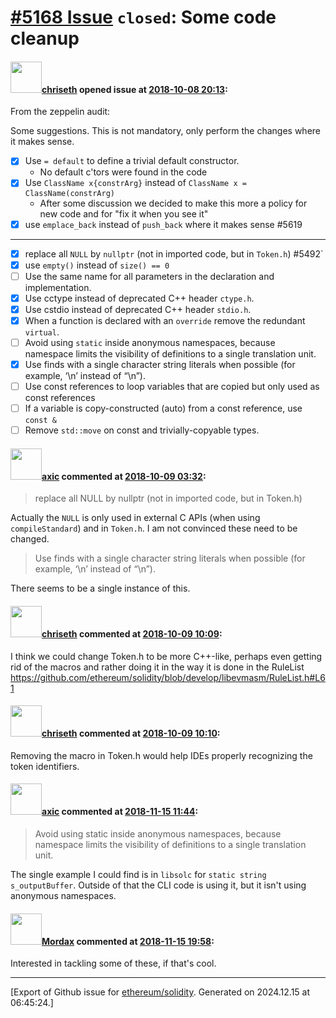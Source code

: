 # [\#5168 Issue](https://github.com/ethereum/solidity/issues/5168) `closed`: Some code cleanup

#### <img src="https://avatars.githubusercontent.com/u/9073706?v=4" width="50">[chriseth](https://github.com/chriseth) opened issue at [2018-10-08 20:13](https://github.com/ethereum/solidity/issues/5168):

From the zeppelin audit:

Some suggestions. This is not mandatory, only perform the changes where it makes sense.

- [x] Use `= default` to define a trivial default constructor.
  - No default c'tors were found in the code
- [x] Use `ClassName x{constrArg}` instead of `ClassName x = ClassName(constrArg)` 
  - After some discussion we decided to make this more a policy for new code and for "fix it when you see it"
- [x] use `emplace_back` instead of `push_back` where it makes sense #5619
-------------
- [x] replace all `NULL` by `nullptr` (not in imported code, but in `Token.h`) #5492`
 - [x] use `empty()` instead of `size() == 0`
 - [ ] Use the same name for all parameters in the declaration and implementation.
 - [x] Use cctype instead of deprecated C++ header `ctype.h`.
 - [x] Use cstdio instead of deprecated C++ header `stdio.h`.
 - [x] When a function is declared with an `override` remove the redundant `virtual`.
 - [ ] Avoid using `static` inside anonymous namespaces, because namespace limits the visibility of definitions to a single translation unit.
 - [x] Use finds with a single character string literals when possible (for example, ‘\n’ instead of “\n”).
 - [ ] Use const references to loop variables that are copied but only used as const references
 - [ ] If a variable is copy-constructed (auto) from a const reference, use `const &`
 - [ ] Remove `std::move` on const and trivially-copyable types.

#### <img src="https://avatars.githubusercontent.com/u/20340?v=4" width="50">[axic](https://github.com/axic) commented at [2018-10-09 03:32](https://github.com/ethereum/solidity/issues/5168#issuecomment-428048030):

>  replace all NULL by nullptr (not in imported code, but in Token.h)

Actually the `NULL` is only used in external C APIs (when using `compileStandard`) and in `Token.h`. I am not convinced these need to be changed.

>  Use finds with a single character string literals when possible (for example, ‘\n’ instead of “\n”).

There seems to be a single instance of this.

#### <img src="https://avatars.githubusercontent.com/u/9073706?v=4" width="50">[chriseth](https://github.com/chriseth) commented at [2018-10-09 10:09](https://github.com/ethereum/solidity/issues/5168#issuecomment-428136793):

I think we could change Token.h to be more C++-like, perhaps even getting rid of the macros and rather doing it in the way it is done in the RuleList https://github.com/ethereum/solidity/blob/develop/libevmasm/RuleList.h#L61

#### <img src="https://avatars.githubusercontent.com/u/9073706?v=4" width="50">[chriseth](https://github.com/chriseth) commented at [2018-10-09 10:10](https://github.com/ethereum/solidity/issues/5168#issuecomment-428136922):

Removing the macro in Token.h would help IDEs properly recognizing the token identifiers.

#### <img src="https://avatars.githubusercontent.com/u/20340?v=4" width="50">[axic](https://github.com/axic) commented at [2018-11-15 11:44](https://github.com/ethereum/solidity/issues/5168#issuecomment-439012831):

> Avoid using static inside anonymous namespaces, because namespace limits the visibility of definitions to a single translation unit.

The single example I could find is in `libsolc` for `static string s_outputBuffer`. Outside of that the CLI code is using it, but it isn't using anonymous namespaces.

#### <img src="https://avatars.githubusercontent.com/u/9853904?u=c3b30ec1d85a1e3d6d2be1d52aa9abf4c5a36f31&v=4" width="50">[Mordax](https://github.com/Mordax) commented at [2018-11-15 19:58](https://github.com/ethereum/solidity/issues/5168#issuecomment-439170354):

Interested in tackling some of these, if that's cool.


-------------------------------------------------------------------------------



[Export of Github issue for [ethereum/solidity](https://github.com/ethereum/solidity). Generated on 2024.12.15 at 06:45:24.]
